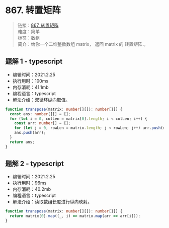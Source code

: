 # 867. 转置矩阵

> 链接：[867. 转置矩阵](https://leetcode-cn.com/problems/transpose-matrix/)  
> 难度：简单  
> 标签：数组  
> 简介：给你一个二维整数数组 matrix， 返回 matrix 的 转置矩阵 。

## 题解 1 - typescript

- 编辑时间：2021.2.25
- 执行用时：100ms
- 内存消耗：41.1mb
- 编程语言：typescript
- 解法介绍：双循环纵向取值。

```typescript
function transpose(matrix: number[][]): number[][] {
  const ans: number[][] = [];
  for (let i = 0, colLen = matrix[0].length; i < colLen; i++) {
    const arr: number[] = [];
    for (let j = 0, rowLen = matrix.length; j < rowLen; j++) arr.push(matrix[j][i]);
    ans.push(arr);
  }
  return ans;
}
```

## 题解 2 - typescript

- 编辑时间：2021.2.25
- 执行用时：96ms
- 内存消耗：40.2mb
- 编程语言：typescript
- 解法介绍：读取数组长度进行纵向映射。

```typescript
function transpose(matrix: number[][]): number[][] {
  return matrix[0].map((_, i) => matrix.map(arr => arr[i]));
}
```
